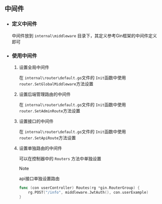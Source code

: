 ## 中间件

* ### 定义中间件

    中间件放到 `internal\middleware` 目录下，其定义参考Gin框架的中间件定义即可

* ### 使用中间件

    1. 设置全局中间件

        在 `internal\router\default.go`文件的 `Init`函数中使用`router.SetGlobalMiddleware`方法设置

    2. 设置后端管理路由的中间件

        在 `internal\router\default.go`文件的 `Init`函数中使用`router.SetAdminRoute`方法设置

    3. 设置接口的中间件

        在 `internal\router\default.go`文件的 `Init`函数中使用`router.SetApiRoute`方法设置

    4. 设置单独路由的中间件

        可以在控制器中的 `Routers` 方法中单独设置

        > [!NOTE]
        > api接口单独设置路由
        > 
        > ```go
        > func (con userController) Routes(rg *gin.RouterGroup) {
        >     rg.POST("/info", middleware.JwtAuth(), con.userExample)
        > }
        > ```